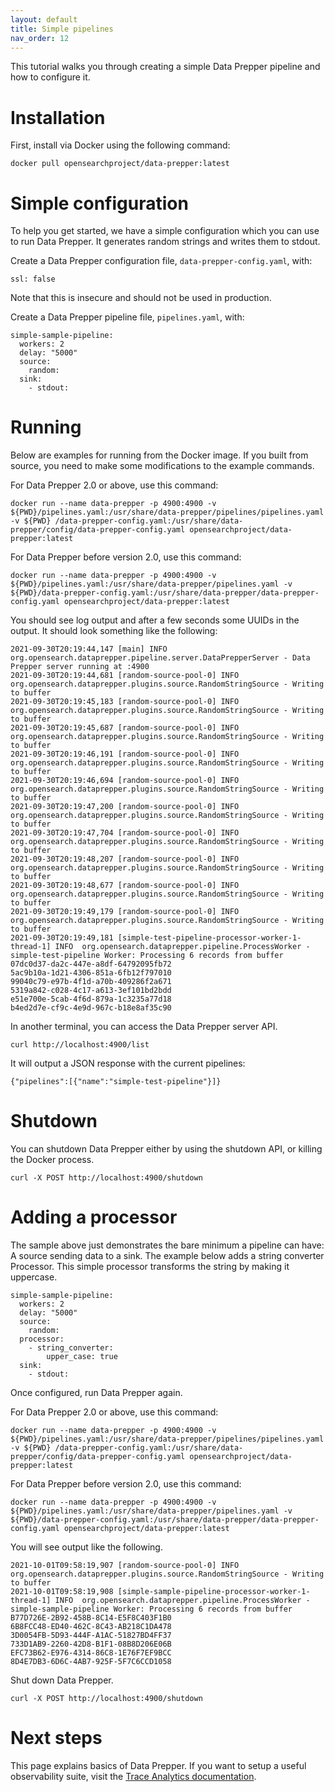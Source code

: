 ```yaml
---
layout: default
title: Simple pipelines
nav_order: 12
---
```


This tutorial walks you through creating a simple Data Prepper pipeline and how to configure it.

# Installation

First, install via Docker using the following command:

```
docker pull opensearchproject/data-prepper:latest
```

# Simple configuration

To help you get started, we have a simple configuration which you can use to run Data Prepper. It generates random strings and writes them to stdout. 

Create a Data Prepper configuration file, `data-prepper-config.yaml`, with:

```
ssl: false
```

Note that this is insecure and should not be used in production. 

Create a Data Prepper pipeline file, `pipelines.yaml`, with:

```
simple-sample-pipeline:
  workers: 2
  delay: "5000"
  source:
    random:
  sink:
    - stdout:
```

# Running

Below are examples for running from the Docker image. If you built from source, you need to make some modifications to the example commands.

For Data Prepper 2.0 or above, use this command:
```
docker run --name data-prepper -p 4900:4900 -v ${PWD}/pipelines.yaml:/usr/share/data-prepper/pipelines/pipelines.yaml -v ${PWD} /data-prepper-config.yaml:/usr/share/data-prepper/config/data-prepper-config.yaml opensearchproject/data-prepper:latest
```

For Data Prepper before version 2.0, use this command:
```
docker run --name data-prepper -p 4900:4900 -v ${PWD}/pipelines.yaml:/usr/share/data-prepper/pipelines.yaml -v ${PWD}/data-prepper-config.yaml:/usr/share/data-prepper/data-prepper-config.yaml opensearchproject/data-prepper:latest
```

You should see log output and after a few seconds some UUIDs in the output. It should look something like the following:

```
2021-09-30T20:19:44,147 [main] INFO  org.opensearch.dataprepper.pipeline.server.DataPrepperServer - Data Prepper server running at :4900
2021-09-30T20:19:44,681 [random-source-pool-0] INFO  org.opensearch.dataprepper.plugins.source.RandomStringSource - Writing to buffer
2021-09-30T20:19:45,183 [random-source-pool-0] INFO  org.opensearch.dataprepper.plugins.source.RandomStringSource - Writing to buffer
2021-09-30T20:19:45,687 [random-source-pool-0] INFO  org.opensearch.dataprepper.plugins.source.RandomStringSource - Writing to buffer
2021-09-30T20:19:46,191 [random-source-pool-0] INFO  org.opensearch.dataprepper.plugins.source.RandomStringSource - Writing to buffer
2021-09-30T20:19:46,694 [random-source-pool-0] INFO  org.opensearch.dataprepper.plugins.source.RandomStringSource - Writing to buffer
2021-09-30T20:19:47,200 [random-source-pool-0] INFO  org.opensearch.dataprepper.plugins.source.RandomStringSource - Writing to buffer
2021-09-30T20:19:47,704 [random-source-pool-0] INFO  org.opensearch.dataprepper.plugins.source.RandomStringSource - Writing to buffer
2021-09-30T20:19:48,207 [random-source-pool-0] INFO  org.opensearch.dataprepper.plugins.source.RandomStringSource - Writing to buffer
2021-09-30T20:19:48,677 [random-source-pool-0] INFO  org.opensearch.dataprepper.plugins.source.RandomStringSource - Writing to buffer
2021-09-30T20:19:49,179 [random-source-pool-0] INFO  org.opensearch.dataprepper.plugins.source.RandomStringSource - Writing to buffer
2021-09-30T20:19:49,181 [simple-test-pipeline-processor-worker-1-thread-1] INFO  org.opensearch.dataprepper.pipeline.ProcessWorker -  simple-test-pipeline Worker: Processing 6 records from buffer
07dc0d37-da2c-447e-a8df-64792095fb72
5ac9b10a-1d21-4306-851a-6fb12f797010
99040c79-e97b-4f1d-a70b-409286f2a671
5319a842-c028-4c17-a613-3ef101bd2bdd
e51e700e-5cab-4f6d-879a-1c3235a77d18
b4ed2d7e-cf9c-4e9d-967c-b18e8af35c90
```

In another terminal, you can access the Data Prepper server API.

```
curl http://localhost:4900/list
```

It will output a JSON response with the current pipelines:

```
{"pipelines":[{"name":"simple-test-pipeline"}]}
```


# Shutdown

You can shutdown Data Prepper either by using the shutdown API, or killing the Docker process.

```
curl -X POST http://localhost:4900/shutdown
```

# Adding a processor

The sample above just demonstrates the bare minimum a pipeline can have: A source sending data to a sink. The example below adds a string converter Processor. This simple processor transforms the string by making it uppercase.

```
simple-sample-pipeline:
  workers: 2
  delay: "5000"
  source:
    random:
  processor:
    - string_converter:
        upper_case: true
  sink:
    - stdout:
```

Once configured, run Data Prepper again.

For Data Prepper 2.0 or above, use this command:
```
docker run --name data-prepper -p 4900:4900 -v ${PWD}/pipelines.yaml:/usr/share/data-prepper/pipelines/pipelines.yaml -v ${PWD} /data-prepper-config.yaml:/usr/share/data-prepper/config/data-prepper-config.yaml opensearchproject/data-prepper:latest
```

For Data Prepper before version 2.0, use this command:
```
docker run --name data-prepper -p 4900:4900 -v ${PWD}/pipelines.yaml:/usr/share/data-prepper/pipelines.yaml -v ${PWD}/data-prepper-config.yaml:/usr/share/data-prepper/data-prepper-config.yaml opensearchproject/data-prepper:latest
```

You will see output like the following.

```
2021-10-01T09:58:19,907 [random-source-pool-0] INFO  org.opensearch.dataprepper.plugins.source.RandomStringSource - Writing to buffer
2021-10-01T09:58:19,908 [simple-sample-pipeline-processor-worker-1-thread-1] INFO  org.opensearch.dataprepper.pipeline.ProcessWorker -  simple-sample-pipeline Worker: Processing 6 records from buffer
B77D726E-2B92-458B-8C14-E5F8C403F1B0
6B8FCC48-ED40-462C-8C43-AB218C1DA478
3D0054FB-5D93-444F-A1AC-51827BD4FF37
733D1AB9-2260-42D8-B1F1-08B8D206E06B
EFC73B62-E976-4314-86C8-1E76F7EF9BCC
8D4E7DB3-6D6C-4AB7-925F-5F7C6CCD1058
```

Shut down Data Prepper.

```
curl -X POST http://localhost:4900/shutdown
```

# Next steps

This page explains basics of Data Prepper. If you want to setup a useful observability suite, visit the [Trace Analytics documentation](trace_analytics.md).
